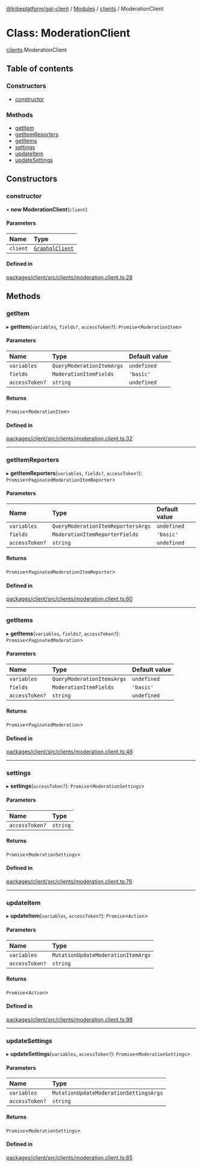 [@tribeplatform/gql-client](../README.md) / [Modules](../modules.md) / [clients](../modules/clients.md) / ModerationClient

# Class: ModerationClient

[clients](../modules/clients.md).ModerationClient

## Table of contents

### Constructors

- [constructor](clients.ModerationClient.md#constructor)

### Methods

- [getItem](clients.ModerationClient.md#getitem)
- [getItemReporters](clients.ModerationClient.md#getitemreporters)
- [getItems](clients.ModerationClient.md#getitems)
- [settings](clients.ModerationClient.md#settings)
- [updateItem](clients.ModerationClient.md#updateitem)
- [updateSettings](clients.ModerationClient.md#updatesettings)

## Constructors

### constructor

• **new ModerationClient**(`client`)

#### Parameters

| Name | Type |
| :------ | :------ |
| `client` | [`GraphqlClient`](clients.GraphqlClient.md) |

#### Defined in

[packages/client/src/clients/moderation.client.ts:28](https://gitlab.com/tribeplatform/tribe-neo/-/blob/master/packages/client/src/clients/moderation.client.ts#L28)

## Methods

### getItem

▸ **getItem**(`variables`, `fields?`, `accessToken?`): `Promise`<`ModerationItem`\>

#### Parameters

| Name | Type | Default value |
| :------ | :------ | :------ |
| `variables` | `QueryModerationItemArgs` | `undefined` |
| `fields` | `ModerationItemFields` | `'basic'` |
| `accessToken?` | `string` | `undefined` |

#### Returns

`Promise`<`ModerationItem`\>

#### Defined in

[packages/client/src/clients/moderation.client.ts:32](https://gitlab.com/tribeplatform/tribe-neo/-/blob/master/packages/client/src/clients/moderation.client.ts#L32)

___

### getItemReporters

▸ **getItemReporters**(`variables`, `fields?`, `accessToken?`): `Promise`<`PaginatedModerationItemReporter`\>

#### Parameters

| Name | Type | Default value |
| :------ | :------ | :------ |
| `variables` | `QueryModerationItemReportersArgs` | `undefined` |
| `fields` | `ModerationItemReporterFields` | `'basic'` |
| `accessToken?` | `string` | `undefined` |

#### Returns

`Promise`<`PaginatedModerationItemReporter`\>

#### Defined in

[packages/client/src/clients/moderation.client.ts:60](https://gitlab.com/tribeplatform/tribe-neo/-/blob/master/packages/client/src/clients/moderation.client.ts#L60)

___

### getItems

▸ **getItems**(`variables`, `fields?`, `accessToken?`): `Promise`<`PaginatedModeration`\>

#### Parameters

| Name | Type | Default value |
| :------ | :------ | :------ |
| `variables` | `QueryModerationItemsArgs` | `undefined` |
| `fields` | `ModerationItemFields` | `'basic'` |
| `accessToken?` | `string` | `undefined` |

#### Returns

`Promise`<`PaginatedModeration`\>

#### Defined in

[packages/client/src/clients/moderation.client.ts:46](https://gitlab.com/tribeplatform/tribe-neo/-/blob/master/packages/client/src/clients/moderation.client.ts#L46)

___

### settings

▸ **settings**(`accessToken?`): `Promise`<`ModerationSettings`\>

#### Parameters

| Name | Type |
| :------ | :------ |
| `accessToken?` | `string` |

#### Returns

`Promise`<`ModerationSettings`\>

#### Defined in

[packages/client/src/clients/moderation.client.ts:76](https://gitlab.com/tribeplatform/tribe-neo/-/blob/master/packages/client/src/clients/moderation.client.ts#L76)

___

### updateItem

▸ **updateItem**(`variables`, `accessToken?`): `Promise`<`Action`\>

#### Parameters

| Name | Type |
| :------ | :------ |
| `variables` | `MutationUpdateModerationItemArgs` |
| `accessToken?` | `string` |

#### Returns

`Promise`<`Action`\>

#### Defined in

[packages/client/src/clients/moderation.client.ts:98](https://gitlab.com/tribeplatform/tribe-neo/-/blob/master/packages/client/src/clients/moderation.client.ts#L98)

___

### updateSettings

▸ **updateSettings**(`variables`, `accessToken?`): `Promise`<`ModerationSettings`\>

#### Parameters

| Name | Type |
| :------ | :------ |
| `variables` | `MutationUpdateModerationSettingsArgs` |
| `accessToken?` | `string` |

#### Returns

`Promise`<`ModerationSettings`\>

#### Defined in

[packages/client/src/clients/moderation.client.ts:85](https://gitlab.com/tribeplatform/tribe-neo/-/blob/master/packages/client/src/clients/moderation.client.ts#L85)
